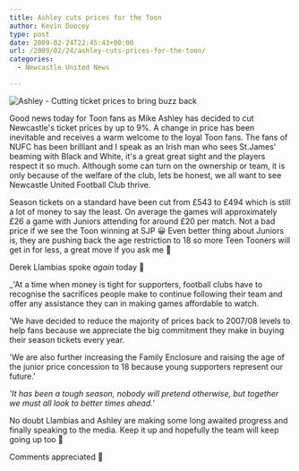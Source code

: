 ```yaml
---
title: Ashley cuts prices for the Toon
author: Kevin Doocey
type: post
date: 2009-02-24T22:45:43+00:00
url: /2009/02/24/ashley-cuts-prices-for-the-toon/
categories:
  - Newcastle United News

---
```

![Ashley - Cutting ticket prices to bring buzz back](https://i.telegraph.co.uk/telegraph/multimedia/archive/01349/mike_ashley_1349947c.jpg)

Good news today for Toon fans as Mike Ashley has decided to cut Newcastle's ticket prices by up to 9%. A change in price has been inevitable and receives a warm welcome to the loyal Toon fans. The fans of NUFC has been brilliant and I speak as an Irish man who sees St.James' beaming with Black and White, it's a great great sight and the players respect it so much. Although some can turn on the ownership or team, it is only because of the welfare of the club, lets be honest, we all want to see Newcastle United Football Club thrive.

Season tickets on a standard have been cut from £543 to £494 which is still a lot of money to say the least. On average the games will approximately £26 a game with Juniors attending for around £20 per match. Not a bad price if we see the Toon winning at SJP 😀 Even better thing about Juniors is, they are pushing back the age restriction to 18 so more Teen Tooners will get in for less, a great move if you ask me 🙂

Derek Llambias spoke _again_ today 🙂

 _'At a time when money is tight for supporters, football clubs have to recognise the sacrifices people make to continue following their team and offer any assistance they can in making games affordable to watch.

'We have decided to reduce the majority of prices back to 2007/08 levels to help fans because we appreciate the big commitment they make in buying their season tickets every year.

'We are also further increasing the Family Enclosure and raising the age of the junior price concession to 18 because young supporters represent our future.'

_'It has been a tough season, nobody will pretend otherwise, but together we must all look to better times ahead.'_

No doubt Llambias and Ashley are making some long awaited progress and finally speaking to the media. Keep it up and hopefully the team will keep going up too 🙂

Comments appreciated 🙂
